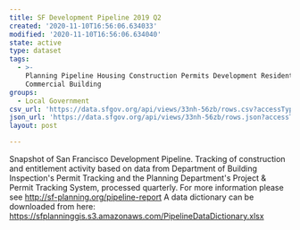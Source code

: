 ```yaml
---
title: SF Development Pipeline 2019 Q2
created: '2020-11-10T16:56:06.634033'
modified: '2020-11-10T16:56:06.634040'
state: active
type: dataset
tags:
  - >-
    Planning Pipeline Housing Construction Permits Development Residential
    Commercial Building
groups:
  - Local Government
csv_url: 'https://data.sfgov.org/api/views/33nh-56zb/rows.csv?accessType=DOWNLOAD'
json_url: 'https://data.sfgov.org/api/views/33nh-56zb/rows.json?accessType=DOWNLOAD'
layout: post

---
```

Snapshot of San Francisco Development Pipeline. Tracking of construction and entitlement activity based on data from Department of Building Inspection's Permit Tracking and the Planning Department's Project & Permit Tracking System, processed quarterly. For more information please see http://sf-planning.org/pipeline-report
A data dictionary can be downloaded from here: https://sfplanninggis.s3.amazonaws.com/PipelineDataDictionary.xlsx
